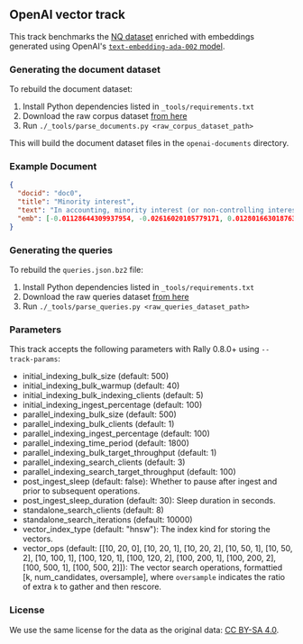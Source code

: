 ## OpenAI vector track

This track benchmarks the [NQ dataset](https://huggingface.co/datasets/BeIR/nq) enriched with embeddings generated using OpenAI's [`text-embedding-ada-002` model](https://openai.com/blog/new-and-improved-embedding-model).

### Generating the document dataset

To rebuild the document dataset:

1. Install Python dependencies listed in `_tools/requirements.txt`
2. Download the raw corpus dataset [from here](https://rally-tracks.elastic.co/openai_vector/raw_data/corpus/nq_openai-text-embedding-ada-002_corpus_dataset.arrow)
3. Run `./_tools/parse_documents.py <raw_corpus_dataset_path>`

This will build the document dataset files in the `openai-documents` directory.

### Example Document

```json
{
  "docid": "doc0",
  "title": "Minority interest",
  "text": "In accounting, minority interest (or non-controlling interest) is the portion of a subsidiary corporation's stock that is not owned by the parent corporation. The magnitude of the minority interest in the subsidiary company is generally less than 50% of outstanding shares, or the corporation would generally cease to be a subsidiary of the parent.[1]",
  "emb": [-0.01128644309937954, -0.02616020105779171, 0.012801663018763065, ...]
}
```

### Generating the queries

To rebuild the `queries.json.bz2` file:

1. Install Python dependencies listed in `_tools/requirements.txt`
2. Download the raw queries dataset [from here](https://rally-tracks.elastic.co/openai_vector/raw_data/queries/nq_openai-text-embedding-ada-002_queries_dataset.arrow)
3. Run `./_tools/parse_queries.py <raw_queries_dataset_path>`

### Parameters

This track accepts the following parameters with Rally 0.8.0+ using `--track-params`:

- initial_indexing_bulk_size (default: 500)
- initial_indexing_bulk_warmup (default: 40)
- initial_indexing_bulk_indexing_clients (default: 5)
- initial_indexing_ingest_percentage (default: 100)
- parallel_indexing_bulk_size (default: 500)
- parallel_indexing_bulk_clients (default: 1)
- parallel_indexing_ingest_percentage (default: 100)
- parallel_indexing_time_period (default: 1800)
- parallel_indexing_bulk_target_throughput (default: 1)
- parallel_indexing_search_clients (default: 3)
- parallel_indexing_search_target_throughput (default: 100)
- post_ingest_sleep (default: false): Whether to pause after ingest and prior to subsequent operations.
- post_ingest_sleep_duration (default: 30): Sleep duration in seconds.
- standalone_search_clients (default: 8)
- standalone_search_iterations (default: 10000)
- vector_index_type (default: "hnsw"): The index kind for storing the vectors.
- vector_ops (default: [[10, 20, 0], [10, 20, 1], [10, 20, 2], [10, 50, 1], [10, 50, 2], [10, 100, 1], [100, 120, 1], [100, 120, 2], [100, 200, 1], [100, 200, 2], [100, 500, 1], [100, 500, 2]]): The vector search operations, formattied [k, num_candidates, oversample], where `oversample` indicates the ratio of extra `k` to gather and then rescore.

### License

We use the same license for the data as the original data: [CC BY-SA 4.0](https://creativecommons.org/licenses/by-sa/4.0/).
